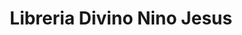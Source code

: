 ---
title: "Libreria Divino Nino Jesus"
url: /chalchuapa/libreria-divino-nino-jesus/
shop: libros
---